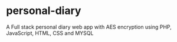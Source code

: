 # personal-diary
A Full stack personal diary web app with AES encryption using PHP, JavaScript, HTML, CSS and MYSQL
